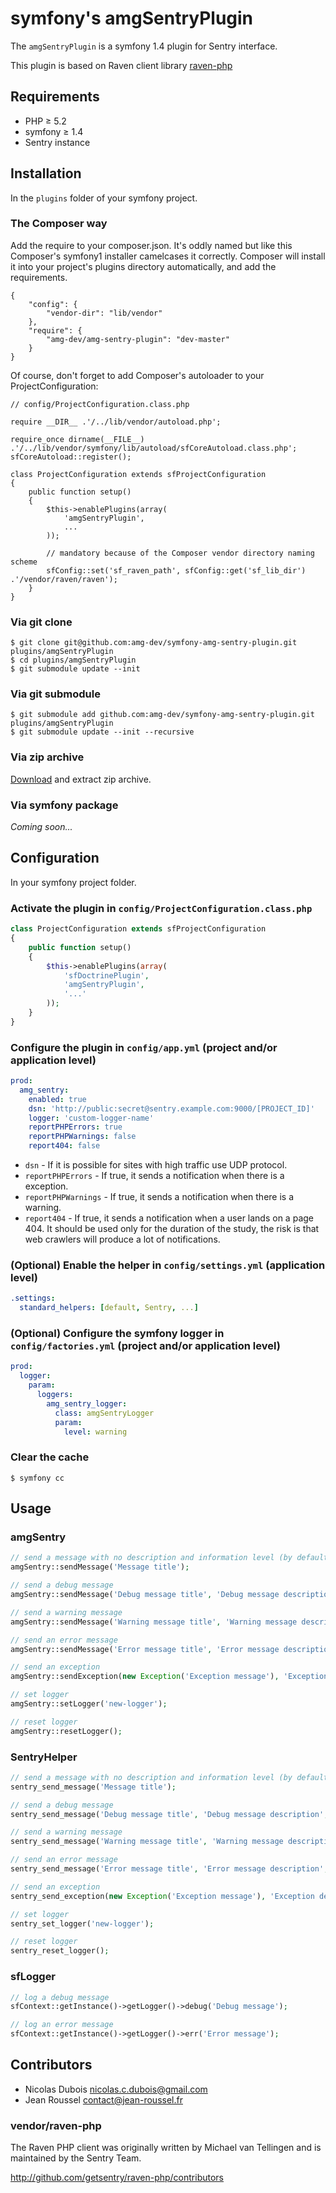 # symfony's amgSentryPlugin

The `amgSentryPlugin` is a symfony 1.4 plugin for Sentry interface.

This plugin is based on Raven client library [raven-php](https://github.com/getsentry/raven-php) 

## Requirements

* PHP ≥ 5.2
* symfony ≥ 1.4
* Sentry instance

## Installation

In the `plugins` folder of your symfony project.

### The Composer way

Add the require to your composer.json. It's oddly named but like this Composer's symfony1 installer camelcases it correctly. Composer will install it into your project's plugins directory automatically, and add the requirements.

```
{
    "config": {
        "vendor-dir": "lib/vendor"
    },
    "require": {
        "amg-dev/amg-sentry-plugin": "dev-master"
    }
}
```

Of course, don't forget to add Composer's autoloader to your ProjectConfiguration:

```
// config/ProjectConfiguration.class.php

require __DIR__ .'/../lib/vendor/autoload.php';

require_once dirname(__FILE__) .'/../lib/vendor/symfony/lib/autoload/sfCoreAutoload.class.php';
sfCoreAutoload::register();

class ProjectConfiguration extends sfProjectConfiguration
{
    public function setup()
    {
        $this->enablePlugins(array(
            'amgSentryPlugin',
            ...
        ));

        // mandatory because of the Composer vendor directory naming scheme
        sfConfig::set('sf_raven_path', sfConfig::get('sf_lib_dir') .'/vendor/raven/raven');
    }
}
```

### Via git clone

```
$ git clone git@github.com:amg-dev/symfony-amg-sentry-plugin.git plugins/amgSentryPlugin
$ cd plugins/amgSentryPlugin
$ git submodule update --init
```

### Via git submodule

```
$ git submodule add github.com:amg-dev/symfony-amg-sentry-plugin.git plugins/amgSentryPlugin
$ git submodule update --init --recursive
```

### Via zip archive

[Download](https://github.com/amg-dev/symfony-amg-sentry-plugin/archive/master.zip) and extract zip archive.

### Via symfony package

*Coming soon...*

## Configuration

In your symfony project folder.

### Activate the plugin in `config/ProjectConfiguration.class.php`

```php
class ProjectConfiguration extends sfProjectConfiguration
{
	public function setup()
	{
		$this->enablePlugins(array(
			'sfDoctrinePlugin',
			'amgSentryPlugin',
			'...'
		));
	}
}
```

### Configure the plugin in `config/app.yml` (project and/or application level)

```yaml
prod:
  amg_sentry:
    enabled: true
    dsn: 'http://public:secret@sentry.example.com:9000/[PROJECT_ID]'
    logger: 'custom-logger-name'
    reportPHPErrors: true
    reportPHPWarnings: false
    report404: false
```

 * `dsn` - If it is possible for sites with high traffic use UDP protocol.
 * `reportPHPErrors` - If true, it sends a notification when there is a exception.
 * `reportPHPWarnings` - If true, it sends a notification when there is a warning.
 * `report404` - If true, it sends a notification when a user lands on a page 404. It should be used only for the duration of the study, the risk is that web crawlers will produce a lot of notifications.

### (Optional) Enable the helper in `config/settings.yml` (application level)

```yaml
.settings:
  standard_helpers: [default, Sentry, ...]
```

### (Optional) Configure the symfony logger in `config/factories.yml` (project and/or application level)

```yaml
prod:
  logger:
    param:
      loggers:
        amg_sentry_logger:
          class: amgSentryLogger
          param:
            level: warning
```

### Clear the cache

```
$ symfony cc
```

## Usage

### amgSentry

```php
// send a message with no description and information level (by default)
amgSentry::sendMessage('Message title');

// send a debug message
amgSentry::sendMessage('Debug message title', 'Debug message description', amgSentry::DEBUG);

// send a warning message
amgSentry::sendMessage('Warning message title', 'Warning message description', amgSentry::WARNING);

// send an error message
amgSentry::sendMessage('Error message title', 'Error message description', amgSentry::ERROR);

// send an exception
amgSentry::sendException(new Exception('Exception message'), 'Exception description');

// set logger
amgSentry::setLogger('new-logger');

// reset logger
amgSentry::resetLogger();
```

### SentryHelper

```php
// send a message with no description and information level (by default)
sentry_send_message('Message title');

// send a debug message
sentry_send_message('Debug message title', 'Debug message description', amgSentry::DEBUG);

// send a warning message
sentry_send_message('Warning message title', 'Warning message description', amgSentry::WARNING);

// send an error message
sentry_send_message('Error message title', 'Error message description', amgSentry::ERROR);

// send an exception
sentry_send_exception(new Exception('Exception message'), 'Exception description');

// set logger
sentry_set_logger('new-logger');

// reset logger
sentry_reset_logger();
```

### sfLogger

```php
// log a debug message
sfContext::getInstance()->getLogger()->debug('Debug message');

// log an error message
sfContext::getInstance()->getLogger()->err('Error message');
```

## Contributors

* Nicolas Dubois <nicolas.c.dubois@gmail.com>
* Jean Roussel <contact@jean-roussel.fr>

### vendor/raven-php

The Raven PHP client was originally written by Michael van Tellingen
and is maintained by the Sentry Team.

http://github.com/getsentry/raven-php/contributors
